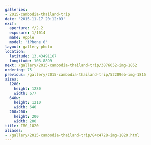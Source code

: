 ```yaml
---
galleries:
- 2015-cambodia-thailand-trip
date: '2015-11-17 20:12:03'
exif:
  aperture: f/2.2
  exposure: 1/1014
  make: Apple
  model: 'iPhone 6'
layout: gallery-photo
location:
  latitude: 13.43491167
  longitude: 103.8899
next: /gallery/2015-cambodia-thailand-trip/3876052-img-1852
ordering: 75
previous: /gallery/2015-cambodia-thailand-trip/52209eb-img-1815
sizes:
  1280:
    height: 1280
    width: 677
  640w:
    height: 1210
    width: 640
  200x200:
    height: 200
    width: 200
title: IMG_1820
aliases:
- /gallery/2015-cambodia-thailand-trip/84c4728-img-1820.html
---
```

